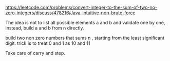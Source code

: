 https://leetcode.com/problems/convert-integer-to-the-sum-of-two-no-zero-integers/discuss/478216/Java-intuitive-non-brute-force

The idea is not to list all possible elements a and b and validate one by one, instead, build a and b from n directly.

build two non zero numbers that sums n , starting from the least significant digit.
trick is to treat 0 and 1 as 10 and 11

Take care of carry and step.
